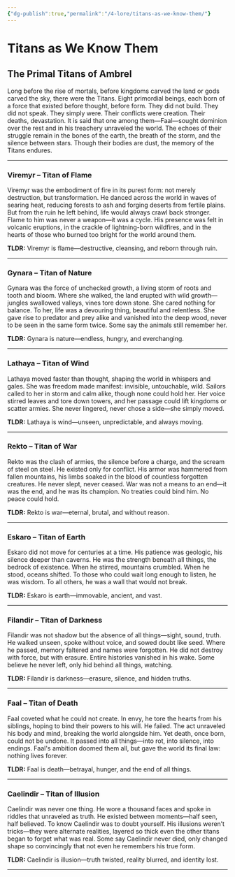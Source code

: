 ```yaml
---
{"dg-publish":true,"permalink":"/4-lore/titans-as-we-know-them/"}
---
```



# Titans as We Know Them
## The Primal Titans of Ambrel
Long before the rise of mortals, before kingdoms carved the land or gods carved the sky, there were the Titans. Eight primordial beings, each born of a force that existed before thought, before form. They did not build. They did not speak. They simply were. Their conflicts were creation. Their deaths, devastation. It is said that one among them—Faal—sought dominion over the rest and in his treachery unraveled the world. The echoes of their struggle remain in the bones of the earth, the breath of the storm, and the silence between stars. Though their bodies are dust, the memory of the Titans endures.

---

### Viremyr – Titan of Flame

Viremyr was the embodiment of fire in its purest form: not merely destruction, but transformation. He danced across the world in waves of searing heat, reducing forests to ash and forging deserts from fertile plains. But from the ruin he left behind, life would always crawl back stronger. Flame to him was never a weapon—it was a cycle. His presence was felt in volcanic eruptions, in the crackle of lightning-born wildfires, and in the hearts of those who burned too bright for the world around them.

**TLDR:** Viremyr is flame—destructive, cleansing, and reborn through ruin.

---

### Gynara – Titan of Nature

Gynara was the force of unchecked growth, a living storm of roots and tooth and bloom. Where she walked, the land erupted with wild growth—jungles swallowed valleys, vines tore down stone. She cared nothing for balance. To her, life was a devouring thing, beautiful and relentless. She gave rise to predator and prey alike and vanished into the deep wood, never to be seen in the same form twice. Some say the animals still remember her.

**TLDR:** Gynara is nature—endless, hungry, and everchanging.

---

### Lathaya – Titan of Wind

Lathaya moved faster than thought, shaping the world in whispers and gales. She was freedom made manifest: invisible, untouchable, wild. Sailors called to her in storm and calm alike, though none could hold her. Her voice stirred leaves and tore down towers, and her passage could lift kingdoms or scatter armies. She never lingered, never chose a side—she simply moved.

**TLDR:** Lathaya is wind—unseen, unpredictable, and always moving.

---

### Rekto – Titan of War

Rekto was the clash of armies, the silence before a charge, and the scream of steel on steel. He existed only for conflict. His armor was hammered from fallen mountains, his limbs soaked in the blood of countless forgotten creatures. He never slept, never ceased. War was not a means to an end—it was the end, and he was its champion. No treaties could bind him. No peace could hold.

**TLDR:** Rekto is war—eternal, brutal, and without reason.

---

### Eskaro – Titan of Earth

Eskaro did not move for centuries at a time. His patience was geologic, his silence deeper than caverns. He was the strength beneath all things, the bedrock of existence. When he stirred, mountains crumbled. When he stood, oceans shifted. To those who could wait long enough to listen, he was wisdom. To all others, he was a wall that would not break.

**TLDR:** Eskaro is earth—immovable, ancient, and vast.

---

### Filandir – Titan of Darkness

Filandir was not shadow but the absence of all things—sight, sound, truth. He walked unseen, spoke without voice, and sowed doubt like seed. Where he passed, memory faltered and names were forgotten. He did not destroy with force, but with erasure. Entire histories vanished in his wake. Some believe he never left, only hid behind all things, watching.

**TLDR:** Filandir is darkness—erasure, silence, and hidden truths.

---

### Faal – Titan of Death

Faal coveted what he could not create. In envy, he tore the hearts from his siblings, hoping to bind their powers to his will. He failed. The act unraveled his body and mind, breaking the world alongside him. Yet death, once born, could not be undone. It passed into all things—into rot, into silence, into endings. Faal's ambition doomed them all, but gave the world its final law: nothing lives forever.

**TLDR:** Faal is death—betrayal, hunger, and the end of all things.

---

### Caelindir – Titan of Illusion

Caelindir was never one thing. He wore a thousand faces and spoke in riddles that unraveled as truth. He existed between moments—half seen, half believed. To know Caelindir was to doubt yourself. His illusions weren’t tricks—they were alternate realities, layered so thick even the other titans began to forget what was real. Some say Caelindir never died, only changed shape so convincingly that not even he remembers his true form.

**TLDR:** Caelindir is illusion—truth twisted, reality blurred, and identity lost.

---